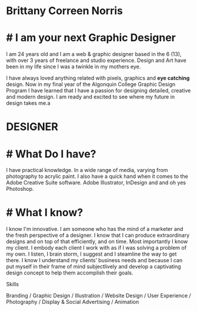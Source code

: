 # Brittany Correen Norris

# # I am your next Graphic Designer

I am 24 years old and I am a web & graphic designer based in the 6 (13), with over 3 years of freelance and studio experience. Design and Art have been in my life since I was a twinkle in my mothers eye. 

I have always loved anything related with pixels, graphics and **eye catching** design. Now in my final year of the Algonquin College Graphic Design Program I have learned that I have a passion for designing detailed, creative and modern design. I am ready and excited to see where my future in design takes me.a

# DESIGNER

# # What Do I have?

I have practical knowledge. In a wide range of media, varying from photography to acrylic paint. I also have a quick hand when it comes to the Adobe Creative Suite software.  Adobe Illustrator, InDesign and and oh yes Photoshop.

# # What I know? 
I know I'm innovative. I am someone who has the mind of a marketer and the fresh perspective of a designer. I know that I can produce extraordinary designs and on top of that efficiently, and on time. Most importantly I know my client. I embody each client I work with as if I was solving a problem of my own. I listen, I brain storm, I suggest and I steamline the way to get there. I know I understand my clients’ business needs and because I can put myself in their frame of mind subjectlively and  develop a captivating design concept to help them accomplish their goals.


Skills

Branding / Graphic Design / Illustration / Website Design / User Experience / 
Photography / Display & Social Advertising / Animation